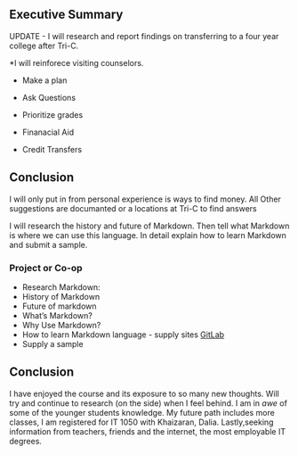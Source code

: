 ## Executive Summary

 UPDATE - I will research and report findings on transferring to a four year college after Tri-C. 
 
 *I  will reinforece visiting counselors.
 * Make a plan 
 
 * Ask Questions
 
 * Prioritize grades
 
 * Finanacial Aid 
 
 * Credit Transfers
 
 ## Conclusion
 
 I  will only put in from personal experience is ways to find money.  All Other suggestions are documanted or a locations at Tri-C to find answers




I will research the history and future of Markdown.  Then tell what Markdown is where we can use this language. In detail explain how to learn Markdown and submit a sample.

### Project or Co-op
* Research Markdown: 
* History of Markdown
* Future of markdown
* What’s Markdown?
* Why Use Markdown?
* How to learn Markdown language - supply sites [GitLab](https://about.gitlab.com)
* Supply a sample

## Conclusion
I have enjoyed the course and its exposure to so many new thoughts.  Will try and continue to research (on the side) when I feel behind. I am in _awe_ of some of the younger students knowledge. My future path includes more classes, I am registered for IT 1050 with Khaizaran, Dalia.  Lastly,seeking information from teachers, friends and the internet, the most employable IT degrees. 




